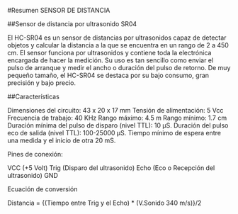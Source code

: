 #Resumen SENSOR DE DISTANCIA

##Sensor de distancia por ultrasonido SR04

El HC-SR04 es un sensor de distancias por ultrasonidos capaz de detectar objetos y calcular la distancia a la que se encuentra en un rango de 2 a 450 cm. El sensor funciona por ultrasonidos y contiene toda la electrónica encargada de hacer la medición. Su uso es tan sencillo como enviar el pulso de arranque y medir el ancho o duración del pulso de retorno. De muy pequeño tamaño, el HC-SR04 se destaca por su bajo consumo, gran precisión y bajo precio.

##Características

Dimensiones del circuito: 43 x 20 x 17 mm
Tensión de alimentación: 5 Vcc
Frecuencia de trabajo: 40 KHz
Rango máximo: 4.5 m
Rango mínimo: 1.7 cm
Duración mínima del pulso de disparo (nivel TTL): 10 μS.
Duración del pulso eco de salida (nivel TTL): 100-25000 μS.
Tiempo mínimo de espera entre una medida y el inicio de otra 20 mS.

Pines de conexión:

VCC (+5 Volt)
Trig (Disparo del ultrasonido)
Echo (Eco o Recepción del ultrasonido)
GND

Ecuación de conversión

Distancia = {(Tiempo entre Trig y el Echo) * (V.Sonido 340 m/s)}/2

